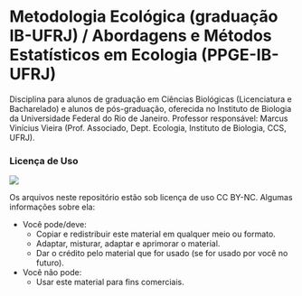 # Metodologia Ecológica (graduação IB-UFRJ) / Abordagens e Métodos Estatísticos em Ecologia (PPGE-IB-UFRJ)

Disciplina para alunos de graduação em Ciências Biológicas (Licenciatura e Bacharelado) e alunos de pós-graduação, oferecida no Instituto de Biologia da Universidade Federal do Rio de Janeiro. Professor responsável: Marcus Vinícius Vieira (Prof. Associado, Dept. Ecologia, Instituto de Biologia, CCS, UFRJ). 

### Licença de Uso

![](https://licensebuttons.net/l/by-nc/3.0/88x31.png)

Os arquivos neste repositório estão sob licença de uso CC BY-NC. Algumas informações sobre ela:

* Você pode/deve:
    + Copiar e redistribuir este material em qualquer meio ou formato.
    + Adaptar, misturar, adaptar e aprimorar o material.
    + Dar o crédito pelo material que for usado (se for usado por você no futuro).
 * Você não pode:
    + Usar este material para fins comerciais.
